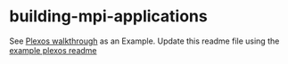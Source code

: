 # building-mpi-applications

See [Plexos walkthrough](HPC/applications/plexos-hpc-walkthrough) as an Example.  Update this readme file using the [example plexos readme](../../applications/plexos-hpc-walkthrough/README.md)
